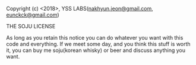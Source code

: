 Copyright (c) <2018>, YSS LABS(nakhyun.jeon@gmail.com, eunckck@gmail.com)

THE SOJU LICENSE

As long as you retain this notice you can do whatever you want with this code and everything.
If we meet some day, and you think this stuff is worth it,
you can buy me soju(korean whisky) or beer and discuss anything you want.
